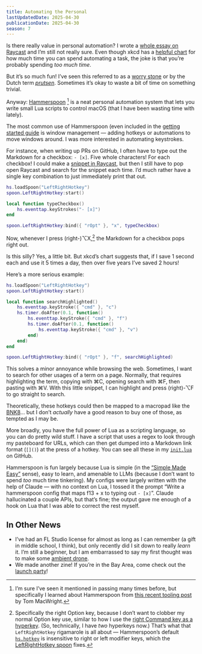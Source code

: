 ```yaml
---
title: Automating the Personal
lastUpdatedDate: 2025-04-30
publicationDate: 2025-04-30
season: 7
---
```


Is there really value in personal automation? I wrote a [whole essay on Raycast](https://rwblickhan.org/technical/why-raycast/) and I’m still not really sure. Even though xkcd has a [helpful chart](https://xkcd.com/1205/) for how much time you can spend automating a task, the joke is that you’re probably spending *too much time*.

But it’s so much fun! I’ve seen this referred to as a [worry stone](https://ethanmarcotte.com/wrote/let-a-website-be-a-worry-stone/) or by the Dutch term [*prutsen*](https://stefan.vanburen.xyz/blog/prutsen/). Sometimes it’s okay to waste a bit of time on something trivial.

Anyway: [Hammerspoon](https://www.hammerspoon.org) [^hammerspoon] is a neat personal automation system that lets you write small Lua scripts to control macOS (that I have been wasting time with lately).

The most common use of Hammerspoon (even included in the [getting started guide](https://www.hammerspoon.org/go/) is window management — adding hotkeys or automations to move windows around. I was more interested in automating keystrokes.

For instance, when writing up PRs on GitHub, I often have to type out the Markdown for a checkbox: `- [x]`. Five whole characters! For each checkbox! I could make a [snippet in Raycast](https://rwblickhan.org/technical/why-raycast/#snippets), but then I still have to pop open Raycast and search for the snippet each time. I’d much rather have a single key combination to just immediately print that out.

```lua
hs.loadSpoon("LeftRightHotkey")
spoon.LeftRightHotkey:start()

local function typeCheckbox()
    hs.eventtap.keyStrokes("- [x]")
end

spoon.LeftRightHotkey:bind({ "rOpt" }, "x", typeCheckbox)
```

Now, whenever I press (right-)⌥X,[^right] the Markdown for a checkbox pops right out.

Is this silly? Yes, a little bit. But xkcd’s chart suggests that, if I save 1 second each and use it 5 times a day, then over five years I’ve saved 2 hours!

Here’s a more serious example:

```lua
hs.loadSpoon("LeftRightHotkey")
spoon.LeftRightHotkey:start()

local function searchHighlighted()
    hs.eventtap.keyStroke({ "cmd" }, "c")
    hs.timer.doAfter(0.1, function()
        hs.eventtap.keyStroke({ "cmd" }, "f")
        hs.timer.doAfter(0.1, function()
            hs.eventtap.keyStroke({ "cmd" }, "v")
        end)
    end)
end

spoon.LeftRightHotkey:bind({ "rOpt" }, "f", searchHighlighted)
```

This solves a minor annoyance while browsing the web. Sometimes, I want to search for other usages of a term on a page. Normally, that requires highlighting the term, copying with ⌘C, opening search with ⌘F, then pasting with ⌘V. With this little snippet, I can highlight and press (right)-⌥F to go straight to search.

Theoretically, these hotkeys could then be mapped to a macropad like the [BNK8](https://binepad.com/products/bnk8?srsltid=AfmBOorI6Fmch3C6Ow2Jaf2WJ9hUe5EjGZRsymxXHspKPzDD0LrEuAyh)... but I don’t *actually* have a good reason to buy one of those, as tempted as I may be.

More broadly, you have the full power of Lua as a scripting language, so you can do pretty wild stuff. I have a script that uses a regex to look through my pasteboard for URLs, which can then get dumped into a Markdown link format (`[]()`) at the press of a hotkey. You can see all these in my [`init.lua`](https://github.com/rwblickhan/dotfiles/blob/main/.hammerspoon/init.lua) on GitHub.

Hammerspoon is fun largely because Lua is simple (in the [“Simple Made Easy”](https://youtu.be/SxdOUGdseq4) sense), easy to learn, and amenable to LLMs (because I don’t want to spend *too* much time tinkering). My configs were largely written with the help of Claude — with no context on Lua, I tossed it the prompt “Write a hammerspoon config that maps f13 + x to typing out `- [x]`”. Claude hallucinated a couple APIs, but that’s fine; the output gave me enough of a hook on Lua that I was able to correct the rest myself.

## In Other News

- I’ve had an FL Studio license for almost as long as I can remember (a gift in middle school, I think), but only recently did I sit down to really *learn* it. I’m still a beginner, but I am embarrassed to say my first thought was to make some [ambient drone](../../assets//owls.mp3).
- We made another zine! If you’re in the Bay Area, come check out the [launch party](https://partiful.com/e/aXkJxDQVh9aKqOL0vzkp)!

[^hammerspoon]: I’m sure I’ve seen it mentioned in passing many times before, but specifically I learned about Hammerspoon from [this recent tooling post](https://macwright.com/2025/04/03/personal-tools) by Tom MacWright.
[^right]: Specifically the right Option key, because I don’t want to clobber my normal Option key use, similar to how I use the [right Command key as a hyperkey](https://rwblickhan.org/technical/why-raycast/#keyboard-shortcuts-for-days). (So, technically, I have *two* hyperkeys now.) That’s what that `LeftRightHotkey` rigamarole is all about — Hammerspoon’s default [`hs.hotkey`](https://www.hammerspoon.org/docs/hs.hotkey.html) is insensitive to right or left modifier keys, which the [LeftRightHotkey spoon](https://www.hammerspoon.org/Spoons/LeftRightHotkey.html) fixes.